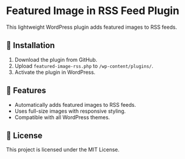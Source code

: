 # Featured Image in RSS Feed Plugin

This lightweight WordPress plugin adds featured images to RSS feeds.

## 🚀 Installation

1. Download the plugin from GitHub.
2. Upload `featured-image-rss.php` to `/wp-content/plugins/`.
3. Activate the plugin in WordPress.

## 🎨 Features
- Automatically adds featured images to RSS feeds.
- Uses full-size images with responsive styling.
- Compatible with all WordPress themes.

## 📄 License
This project is licensed under the MIT License.
